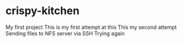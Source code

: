 # crispy-kitchen

My first project
This is my first attempt at this 
This my second attempt
Sending files to NFS server via SSH
Trying again
